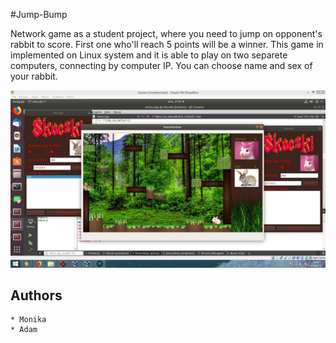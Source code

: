 #Jump-Bump

Network game as a student project, where you need to jump on opponent's rabbit to score. First one who'll reach 5 points will be a winner. This game in implemented on Linux system and it is able to play on two separete computers, connecting by computer IP. You can choose name and sex of your rabbit.

![plot](./GameView.jpg)

## Authors
	* Monika
	* Adam
	
